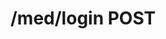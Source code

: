 #  /med/login POST

<api-endpoint openapi-path="../../../openApi.json" method="POST" endpoint="/med/login"/>
